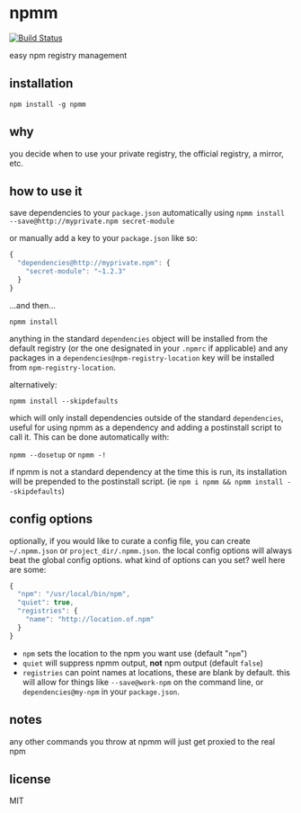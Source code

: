 npmm
====

[![Build Status](https://travis-ci.org/jarofghosts/npmm.png?branch=master)](https://travis-ci.org/jarofghosts/npmm)

easy npm registry management

## installation

`npm install -g npmm`

## why

you decide when to use your private registry, the official registry, a mirror,
etc.

## how to use it

save dependencies to your `package.json` automatically using
`npmm install --save@http://myprivate.npm secret-module`

or manually add a key to your `package.json` like so:

```js
{
  "dependencies@http://myprivate.npm": {
    "secret-module": "~1.2.3"
  }
}
```

...and then...

`npmm install`

anything in the standard `dependencies` object will be installed from the
default registry (or the one designated in your `.npmrc` if applicable) and
any packages in a `dependencies@npm-registry-location` key will be installed
from `npm-registry-location`.

alternatively:

`npmm install --skipdefaults`

which will only install dependencies outside of the standard `dependencies`,
useful for using npmm as a dependency and adding a postinstall script to call
it. This can be done automatically with:

`npmm --dosetup` or `npmm -!`

if npmm is not a standard dependency at the time this is run, its installation
will be prepended to the postinstall script.
(ie `npm i npmm && npmm install --skipdefaults`)

## config options

optionally, if you would like to curate a config file, you can create
`~/.npmm.json` or `project_dir/.npmm.json`. the local config options will
always beat the global config options. what kind of options can you set? well
here are some:

```js
{
  "npm": "/usr/local/bin/npm",
  "quiet": true,
  "registries": {
    "name": "http://location.of.npm"
  }
}
```

* `npm` sets the location to the npm you want use (default "`npm`")
* `quiet` will suppress npmm output, **not** npm output (default `false`)
* `registries` can point names at locations, these are blank by default. this
will allow for things like `--save@work-npm` on the command line, or
`dependencies@my-npm` in your `package.json`.

## notes

any other commands you throw at npmm will just get proxied to the real npm

## license

MIT
